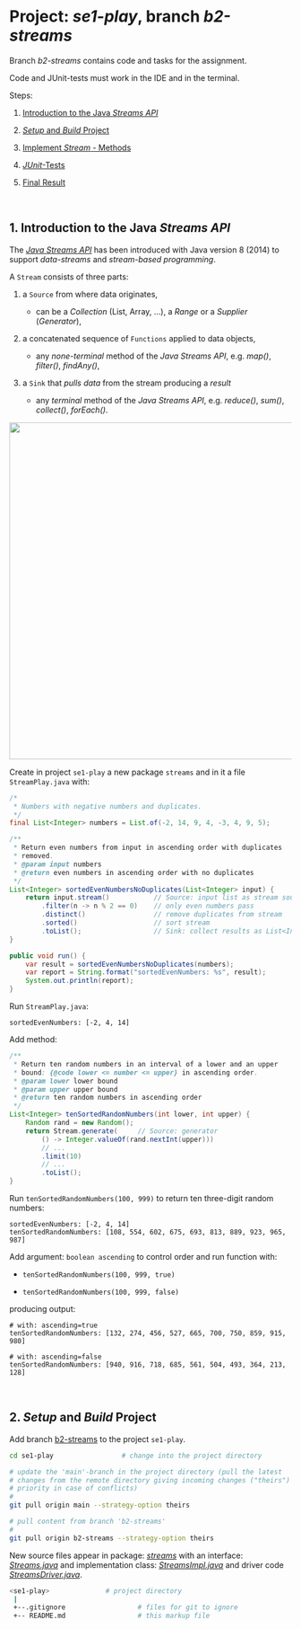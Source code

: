 # Project: *se1-play*, branch *b2-streams*

Branch *b2-streams* contains code and tasks for the assignment.

Code and JUnit-tests must work in the IDE and in the terminal.

Steps:

1. [Introduction to the Java *Streams API*](#1-introduction-to-the-java-streams-api)

1. [*Setup* and *Build* Project](#2-setup-and-build-project)

1. [Implement *Stream* - Methods](#3-implement-stream-methods)

1. [*JUnit*-Tests](#4-junit---tests)

1. [Final Result](#final-result)


&nbsp;

## 1. Introduction to the Java *Streams API*

The
[*Java Streams API*](https://docs.oracle.com/en/java/javase/23/docs/api/java.base/java/util/stream/Stream.html)
has been introduced with Java version 8 (2014) to support *data-streams* and *stream-based programming*.

A `Stream` consists of three parts:

1. a `Source` from where data originates,

    - can be a *Collection* (List, Array, ...), a *Range* or a *Supplier* (*Generator*),

1. a concatenated sequence of `Functions` applied to data objects,

    - any *none-terminal* method of the *Java Streams API*, e.g.
        *map()*, *filter()*, *findAny()*,

1. a `Sink` that *pulls data* from the stream producing a *result*

    - any *terminal* method of the *Java Streams API*, e.g.
        *reduce()*, *sum()*, *collect()*, *forEach()*.

<img src="https://s1.o7planning.com/web-rs/web-image/en/arf-1189995-vi.webp" width="600"/>


Create in project `se1-play` a new package `streams` and in it a file
`StreamPlay.java` with:

```java
/*
 * Numbers with negative numbers and duplicates.
 */
final List<Integer> numbers = List.of(-2, 14, 9, 4, -3, 4, 9, 5);

/**
 * Return even numbers from input in ascending order with duplicates
 * removed.
 * @param input numbers
 * @return even numbers in ascending order with no duplicates
 */
List<Integer> sortedEvenNumbersNoDuplicates(List<Integer> input) {
    return input.stream()           // Source: input list as stream source
        .filter(n -> n % 2 == 0)    // only even numbers pass
        .distinct()                 // remove duplicates from stream
        .sorted()                   // sort stream
        .toList();                  // Sink: collect results as List<Integer>
}

public void run() {
    var result = sortedEvenNumbersNoDuplicates(numbers);
    var report = String.format("sortedEvenNumbers: %s", result);
    System.out.println(report);
}
```

Run `StreamPlay.java`:

```
sortedEvenNumbers: [-2, 4, 14]
```

Add method:


```java
/**
 * Return ten random numbers in an interval of a lower and an upper
 * bound: {@code lower <= number <= upper} in ascending order.
 * @param lower lower bound
 * @param upper upper bound
 * @return ten random numbers in ascending order
 */
List<Integer> tenSortedRandomNumbers(int lower, int upper) {
    Random rand = new Random();
    return Stream.generate(     // Source: generator
        () -> Integer.valueOf(rand.nextInt(upper)))
        // ...
        .limit(10)
        // ...
        .toList();
}
```

Run `tenSortedRandomNumbers(100, 999)` to return ten three-digit
random numbers:

```
sortedEvenNumbers: [-2, 4, 14]
tenSortedRandomNumbers: [108, 554, 602, 675, 693, 813, 889, 923, 965, 987]
```

Add argument: `boolean ascending` to control order and run function
with:

- `tenSortedRandomNumbers(100, 999, true)`

- `tenSortedRandomNumbers(100, 999, false)`

producing output:

```
# with: ascending=true
tenSortedRandomNumbers: [132, 274, 456, 527, 665, 700, 750, 859, 915, 980]

# with: ascending=false
tenSortedRandomNumbers: [940, 916, 718, 685, 561, 504, 493, 364, 213, 128]
```


&nbsp;

## 2. *Setup* and *Build* Project

Add branch
[b2-streams](https://github.com/sgra64/se1-play/tree/b2-streams)
to the project `se1-play`.

```sh
cd se1-play                 # change into the project directory

# update the 'main'-branch in the project directory (pull the latest
# changes from the remote directory giving incoming changes ("theirs")
# priority in case of conflicts)
# 
git pull origin main --strategy-option theirs

# pull content from branch 'b2-streams'
# 
git pull origin b2-streams --strategy-option theirs
```


New source files appear in package:
[*streams*](src/streams) with an interface:
[*Streams.java*](src/streams/Streams.java)
and implementation class:
[*StreamsImpl.java*](src/streams/StreamsImpl.java)
and driver code
[*StreamsDriver.java*](src/streams/StreamsDriver.java).


```sh
<se1-play>              # project directory
 |
 +--.gitignore                  # files for git to ignore
 +-- README.md                  # this markup file
```
